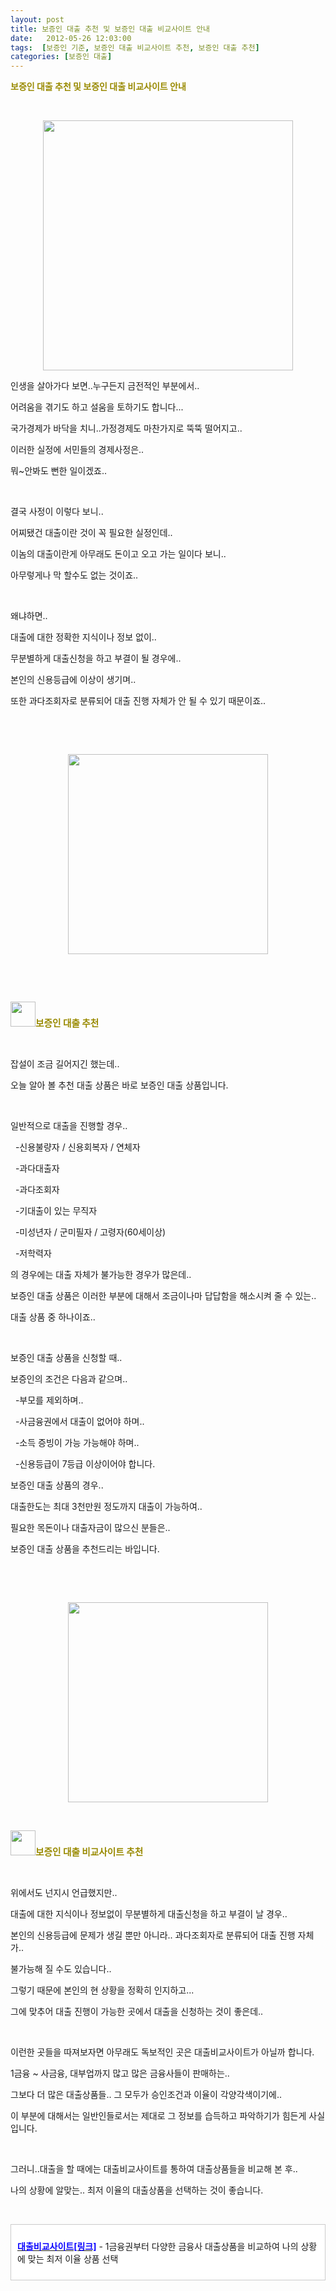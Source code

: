 ```yaml
---
layout: post
title: 보증인 대출 추천 및 보증인 대출 비교사이트 안내
date:   2012-05-26 12:03:00
tags:  [보증인 기준, 보증인 대출 비교사이트 추천, 보증인 대출 추천]
categories: [보증인 대출]
---
```




<p><strong><span style="color: rgb(153, 138, 0);">보증인 대출 추천 및 보증인 대출 비교사이트 안내</span></strong></p><p>&nbsp;</p><p style="text-align: center; clear: none; float: none;"><span class="imageblock" style="width: 400px; height: auto; display: inline-block; max-width: 100%;"><img width="400" height="299" style="height: auto; max-width: 100%;" src="https://t1.daumcdn.net/cfile/tistory/120F52374FC8300B2B" filename="보증인 대출 추천.jpg" filemime="image/jpeg"></span></p><p><center>

 </center><p></p><p>인생을 살아가다 보면..누구든지 금전적인 부분에서..</p><p>어려움을 겪기도 하고 설움을 토하기도 합니다...</p><p>국가경제가 바닥을 치니..가정경제도 마찬가지로 뚝뚝 떨어지고..</p><p>이러한 실정에 서민들의 경제사정은..</p><p>뭐~안봐도 뻔한 일이겠죠..</p><p>&nbsp;</p><p>결국 사정이 이렇다 보니..</p><p>어찌됐건 대출이란 것이 꼭 필요한 실정인데..</p><p>이놈의 대출이란게 아무래도 돈이고 오고 가는 일이다 보니..</p><p>아무렇게나 막 할수도 없는 것이죠..</p><p>&nbsp;</p><p>왜냐하면..</p><p>대출에 대한 정확한 지식이나 정보 없이..</p><p>무분별하게 대출신청을 하고 부결이 될 경우에..</p><p>본인의 신용등급에 이상이 생기며..</p><p>또한 과다조회자로 분류되어 대출 진행 자체가 안 될 수 있기 때문이죠..</p><p>&nbsp;</p><p>&nbsp;</p><p style="text-align: center; clear: none; float: none;"><span class="imageblock" style="width: 320px; height: auto; display: inline-block; max-width: 100%;"><img width="320" height="239" style="height: auto; max-width: 100%;" src="https://t1.daumcdn.net/cfile/tistory/1123213C4FC8309E33" filename="보증인 대출 비교사이트 추천.jpg" filemime="image/jpeg"></span></p><p>&nbsp;</p><p>&nbsp;</p><p><strong><span style="color: rgb(153, 138, 0); font-size: 11pt;"><span class="imageblock" style="width: 40px; height: auto; display: inline-block; max-width: 100%;"><img width="40" height="36" style="height: auto; max-width: 100%;" src="https://t1.daumcdn.net/cfile/tistory/1764BD384FC82FA311" filename="췤.jpg" filemime="image/jpeg"></span>보증인 대출 추천</span></strong></p><p>&nbsp;</p><p>잡설이 조금 길어지긴 했는데..</p><p>오늘 알아 볼 추천 대출 상품은 바로 보증인 대출 상품입니다.</p><p>&nbsp;</p><p>일반적으로 대출을 진행할 경우..</p><p>&nbsp; -신용불량자 / 신용회복자 / 연체자</p><p>&nbsp;&nbsp;-과다대출자</p><p>&nbsp; -과다조회자</p><p>&nbsp;&nbsp;-기대출이 있는 무직자</p><p>&nbsp;&nbsp;-미성년자 / 군미필자 / 고령자(60세이상)</p><p>&nbsp; -저학력자</p><p>의 경우에는 대출 자체가 불가능한 경우가 많은데..</p><p>보증인 대출 상품은 이러한 부분에 대해서 조금이나마 답답함을 해소시켜 줄 수 있는..</p><p>대출 상품 중 하나이죠..</p><p>&nbsp;</p><p>보증인 대출 상품을 신청할 때..</p><p>보증인의 조건은 다음과 같으며..</p><p>&nbsp; -부모를 제외하며..</p><p>&nbsp; -사금융권에서 대출이 없어야 하며..</p><p>&nbsp; -소득 증빙이 가능 가능해야 하며..</p><p>&nbsp; -신용등급이 7등급 이상이어야 합니다.</p><p>보증인 대출 상품의 경우..</p><p>대출한도는 최대 3천만원 정도까지 대출이 가능하여..</p><p>필요한 목돈이나 대출자금이 많으신 분들은..</p><p>보증인 대출 상품을 추천드리는 바입니다.</p><p>&nbsp;</p><p><strong></strong>&nbsp;</p><p style="text-align: center; clear: none; float: none;"><span class="imageblock" style="width: 320px; height: auto; display: inline-block; max-width: 100%;"><img width="320" height="211" style="height: auto; max-width: 100%;" src="https://t1.daumcdn.net/cfile/tistory/1931073C4FC8309C21" filename="대출비교사이트.jpg" filemime="image/jpeg"></span></p><p>&nbsp;</p><p><strong></strong></p><p><strong><span style="color: rgb(153, 138, 0); font-size: 11pt;"><span class="imageblock" style="width: 40px; height: auto; display: inline-block; max-width: 100%;"><img width="40" height="36" style="height: auto; max-width: 100%;" src="https://t1.daumcdn.net/cfile/tistory/1764BD384FC82FA311" filename="췤.jpg" filemime="image/jpeg"></span>보증인 대출 비교사이트 추천</span></strong></p><p>&nbsp;</p><p>위에서도 넌지시 언급했지만..</p><p>대출에 대한 지식이나 정보없이 무분별하게 대출신청을 하고 부결이 날 경우..</p><p>본인의 신용등급에 문제가 생길 뿐만 아니라.. 과다조회자로 분류되어 대출 진행 자체가..</p><p>불가능해 질 수도 있습니다.. </p><p>그렇기 때문에 본인의 현 상황을 정확히 인지하고...</p><p>그에 맞추어 대출 진행이 가능한 곳에서 대출을 신청하는 것이 좋은데..</p><p>&nbsp;</p><p>이런한 곳들을 따져보자면&nbsp;아무래도 독보적인 곳은 대출비교사이트가 아닐까 합니다.</p><p>1금융 ~ 사금융, 대부업까지 많고 많은 금융사들이 판매하는..</p><p>그보다 더 많은 대출상품들.. 그 모두가 승인조건과 이율이&nbsp;각양각색이기에..</p><p>이 부분에 대해서는 일반인들로서는 제대로 그 정보를 습득하고 파악하기가 힘든게 사실입니다.</p><p>&nbsp;</p><p>그러니..대출을 할 때에는 대출비교사이트를 통하여 대출상품들을 비교해 본 후..</p><p>나의 상황에 알맞는.. 최저 이율의 대출상품을 선택하는 것이 좋습니다.</p><p>&nbsp;</p><div class="txc-textbox" style="padding: 10px; border: 1px solid rgb(203, 203, 203); border-image: none; background-color: rgb(255, 255, 255);"><p><strong><a class="tx-link" href="https://search.leevra.com/search.leevra.com?q=%EB%8C%80%EC%B6%9C%EB%B9%84%EA%B5%90%EC%82%AC%EC%9D%B4%ED%8A%B8" target="_self"><span style="color: rgb(9, 0, 255);">대출비교사이트[링크]</span></a></strong> - 1금융권부터 다양한 금융사 대출상품을 비교하여 나의 상황에 맞는 최저 이율 상품 선택</p></div><p>&nbsp;<br></p>